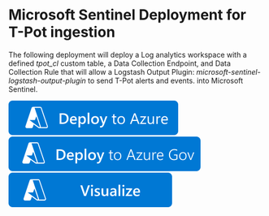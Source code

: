 # Microsoft Sentinel Deployment for T-Pot ingestion

The following deployment will deploy a Log analytics workspace with a defined *tpot_cl* custom table, a Data Collection Endpoint, and Data Collection Rule that will allow a Logstash Output Plugin: *microsoft-sentinel-logstash-output-plugin* to send T-Pot alerts and events. into Microsoft Sentinel.

[![Deploy To Azure](https://raw.githubusercontent.com/Azure/azure-quickstart-templates/master/1-CONTRIBUTION-GUIDE/images/deploytoazure.svg?sanitize=true)](https://portal.azure.com/#create/Microsoft.Template/uri/https%3A%2F%2Fraw.githubusercontent.com%2Fswiftsolves-msft%2FAzure-TPot%2Fmain%2Fsample%2Ftpot_all%2Fdeployment%2Fazuredeploy.json)
[![Deploy To Azure US Gov](https://raw.githubusercontent.com/Azure/azure-quickstart-templates/master/1-CONTRIBUTION-GUIDE/images/deploytoazuregov.svg?sanitize=true)](https://portal.azure.us/#create/Microsoft.Template/uri/https%3A%2F%2Fraw.githubusercontent.com%2Fswiftsolves-msft%2FAzure-TPot%2Fmain%2Fsample%2Ftpot_all%2Fdeployment%2Fazuredeploy.json)
[![Visualize](https://raw.githubusercontent.com/Azure/azure-quickstart-templates/master/1-CONTRIBUTION-GUIDE/images/visualizebutton.svg?sanitize=true)](http://armviz.io/#/?load=https%3A%2F%2Fraw.githubusercontent.com%2Fswiftsolves-msft%2FAzure-TPot%2Fmain%2Fsample%2Ftpot_all%2Fdeployment%2Fazuredeploy.json)